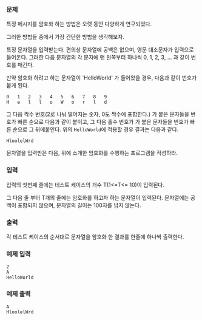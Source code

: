 ### 문제

특정 메시지를 암호화 하는 방법은 오랫 동안 다양하게 연구되었다.

그러한 방법들 중에서 가장 간단한 방법을 생각해보자.

특정 문자열을 입력받는다. 편의상 문자열에 공백은 없으며, 영문 대소문자가 입력으로 들어온다. 그러한 다음 문자열의 각 문자에 맨 왼쪽부터 하나씩 0, 1, 2, 3, ... 과 같이 번호를 매긴다.

만약 암호화 하려고 하는 문자열이 `HelloWorld' 가 들어왔을 경우, 다음과 같이 번호가 붙게 된다.
```
0	1	2	3	4	5	6	7	8	9
H	e	l	l	o	W	o	r	l	d
```
그 다음 짝수 번호(2로 나눠 떨어지는 숫자, 0도 짝수에 포함한다.) 가 붙은 문자들을 번호가 빠른 순으로 다음과 같이 붙이고, 그 다음 홀수 번호가 가 붙은 문자들을 번호가 빠른 순으로 그 뒤에붙인다. 위의 `HelloWorld`에 적용할 경우 결과는 다음과 같다.

```
HloolelWrd
```
문자열을 입력받은 다음, 위에 소개한 암호화를 수행하는 프로그램을 작성하라.

### 입력

입력의 첫번째 줄에는 테스트 케이스의 개수 T(1<=T<= 10)이 입력된다.

그 다음 줄 부터 T개의 줄에는 암호화를 하고자 하는 문자열이 입력된다. 문자열에는 공백이 포함되지 않으며, 문자열의 길이는 100자를 넘지 않는다.

### 출력

각 테스트 케이스의 순서대로 문자열을 암호화 한 결과를 한줄에 하나씩 출력한다.

### 예제 입력
```
2
A
HelloWorld
```
### 예제 출력
```
A
HloolelWrd
```
